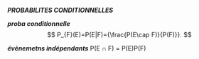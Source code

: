 ***PROBABILITES CONDITIONNELLES***

***proba conditionnelle***
$$
P_{F}(E)=P(E|F)={\frac{P(E\cap F)}{P(F)}}. 
$$

***évènemetns indépendants*** P(E ∩ F) = P(E)P(F)
